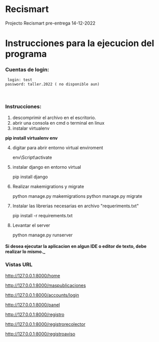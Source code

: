# Recismart
Projecto Recismart pre-entrega  14-12-2022



<h1>Instrucciones para la ejecucion del programa</h1>
<h3>Cuentas de login: </h3>

     login: test
    password: taller.2022 ( no disponible aun)
<br>
<h3>Instrucciones: </h3>

1.  descomprimir el archivo en el escritorio.
2.  abrir una consola en cmd o terminal en linux
3.  instalar virtualenv

**pip install virtualenv env**



4. digitar para abrir entorno virtual enviroment


    env\Script\activate

5. instalar django en entorno virtual


    pip install django

6. Realizar makemigrations y migrate


    python manage.py makemigrations
    python manage.py migrate


7. Instalar las librerias necesarias en archivo "requeriments.txt"


    pip install -r requirements.txt


8. Levantar el server


    python manage.py runserver


<h4>Si desea ejecutar la aplicacion en algun IDE o editor de texto, debe realizar lo mismo._ </h4>


<h3>Vistas URL</h3>


http://127.0.0.1:8000/home

http://127.0.0.1:8000/maspublicaciones
     
http://127.0.0.1:8000/accounts/login
     
http://127.0.0.1:8000/panel
     
http://127.0.0.1:8000/registro
     
http://127.0.0.1:8000/registrorecolector
     
http://127.0.0.1:8000/registroaviso
